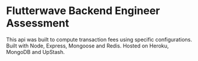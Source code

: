 # Flutterwave Backend Engineer Assessment

This api was built to compute transaction fees using specific configurations. Built with Node, Express, Mongoose and Redis. Hosted on Heroku, MongoDB and UpStash.
